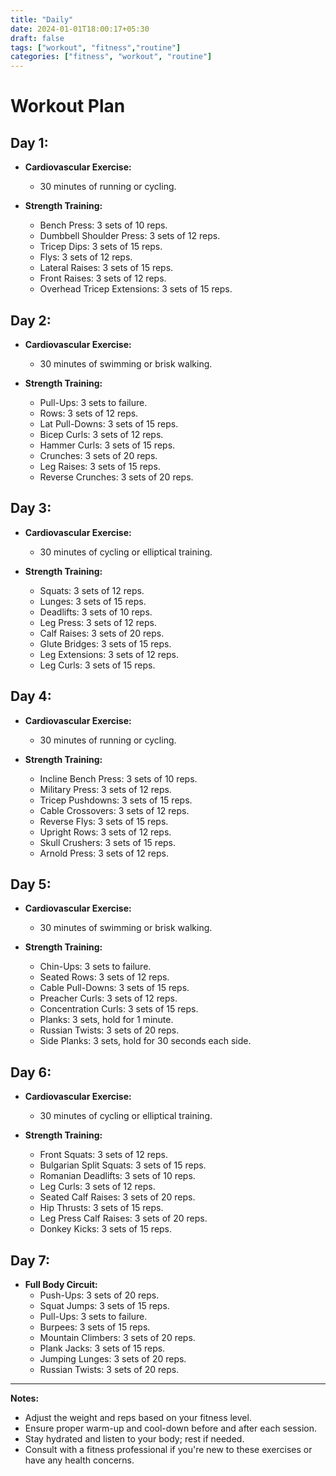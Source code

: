 ```yaml
---
title: "Daily"
date: 2024-01-01T18:00:17+05:30
draft: false
tags: ["workout", "fitness","routine"]
categories: ["fitness", "workout", "routine"]
---
```


# **Workout Plan**

## **Day 1:**

- **Cardiovascular Exercise:**

  - 30 minutes of running or cycling.

- **Strength Training:**
  - Bench Press: 3 sets of 10 reps.
  - Dumbbell Shoulder Press: 3 sets of 12 reps.
  - Tricep Dips: 3 sets of 15 reps.
  - Flys: 3 sets of 12 reps.
  - Lateral Raises: 3 sets of 15 reps.
  - Front Raises: 3 sets of 12 reps.
  - Overhead Tricep Extensions: 3 sets of 15 reps.

## **Day 2:**

- **Cardiovascular Exercise:**

  - 30 minutes of swimming or brisk walking.

- **Strength Training:**
  - Pull-Ups: 3 sets to failure.
  - Rows: 3 sets of 12 reps.
  - Lat Pull-Downs: 3 sets of 15 reps.
  - Bicep Curls: 3 sets of 12 reps.
  - Hammer Curls: 3 sets of 15 reps.
  - Crunches: 3 sets of 20 reps.
  - Leg Raises: 3 sets of 15 reps.
  - Reverse Crunches: 3 sets of 20 reps.

## **Day 3:**

- **Cardiovascular Exercise:**

  - 30 minutes of cycling or elliptical training.

- **Strength Training:**
  - Squats: 3 sets of 12 reps.
  - Lunges: 3 sets of 15 reps.
  - Deadlifts: 3 sets of 10 reps.
  - Leg Press: 3 sets of 12 reps.
  - Calf Raises: 3 sets of 20 reps.
  - Glute Bridges: 3 sets of 15 reps.
  - Leg Extensions: 3 sets of 12 reps.
  - Leg Curls: 3 sets of 15 reps.

## **Day 4:**

- **Cardiovascular Exercise:**

  - 30 minutes of running or cycling.

- **Strength Training:**
  - Incline Bench Press: 3 sets of 10 reps.
  - Military Press: 3 sets of 12 reps.
  - Tricep Pushdowns: 3 sets of 15 reps.
  - Cable Crossovers: 3 sets of 12 reps.
  - Reverse Flys: 3 sets of 15 reps.
  - Upright Rows: 3 sets of 12 reps.
  - Skull Crushers: 3 sets of 15 reps.
  - Arnold Press: 3 sets of 12 reps.

## **Day 5:**

- **Cardiovascular Exercise:**

  - 30 minutes of swimming or brisk walking.

- **Strength Training:**
  - Chin-Ups: 3 sets to failure.
  - Seated Rows: 3 sets of 12 reps.
  - Cable Pull-Downs: 3 sets of 15 reps.
  - Preacher Curls: 3 sets of 12 reps.
  - Concentration Curls: 3 sets of 15 reps.
  - Planks: 3 sets, hold for 1 minute.
  - Russian Twists: 3 sets of 20 reps.
  - Side Planks: 3 sets, hold for 30 seconds each side.

## **Day 6:**

- **Cardiovascular Exercise:**

  - 30 minutes of cycling or elliptical training.

- **Strength Training:**
  - Front Squats: 3 sets of 12 reps.
  - Bulgarian Split Squats: 3 sets of 15 reps.
  - Romanian Deadlifts: 3 sets of 10 reps.
  - Leg Curls: 3 sets of 12 reps.
  - Seated Calf Raises: 3 sets of 20 reps.
  - Hip Thrusts: 3 sets of 15 reps.
  - Leg Press Calf Raises: 3 sets of 20 reps.
  - Donkey Kicks: 3 sets of 15 reps.

## **Day 7:**

- **Full Body Circuit:**
  - Push-Ups: 3 sets of 20 reps.
  - Squat Jumps: 3 sets of 15 reps.
  - Pull-Ups: 3 sets to failure.
  - Burpees: 3 sets of 15 reps.
  - Mountain Climbers: 3 sets of 20 reps.
  - Plank Jacks: 3 sets of 15 reps.
  - Jumping Lunges: 3 sets of 20 reps.
  - Russian Twists: 3 sets of 20 reps.

---

**Notes:**

- Adjust the weight and reps based on your fitness level.
- Ensure proper warm-up and cool-down before and after each session.
- Stay hydrated and listen to your body; rest if needed.
- Consult with a fitness professional if you're new to these exercises or have any health concerns.

